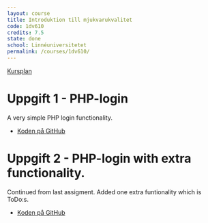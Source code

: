 ```yaml
---
layout: course
title: Introduktion till mjukvarukvalitet
code: 1dv610
credits: 7.5
state: done
school: Linnéuniversitetet
permalink: /courses/1dv610/
---
```


[Kursplan](/files/courseplan/1dv610.pdf)

Uppgift 1 - PHP-login
===
A very simple PHP login functionality.

- [Koden på GitHub](https://github.com/afandrey/1dv610/tree/master/Assignment%202)

Uppgift 2 - PHP-login with extra functionality.
===
Continued from last assigment. Added one extra funtionality which is ToDo:s.

- [Koden på GitHub](https://github.com/afandrey/1dv610/tree/master/Assignment%203)
